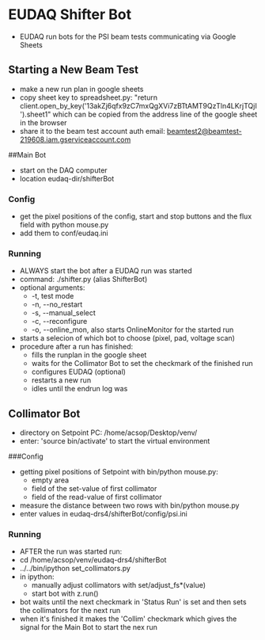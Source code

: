 # EUDAQ Shifter Bot

 - EUDAQ run bots for the PSI beam tests communicating via Google Sheets
 
## Starting a New Beam Test
 - make a new run plan in google sheets
 - copy sheet key to spreadsheet.py: "return client.open_by_key('13akZj6qfx9zC7mxQgXVi7zBTtAMT9QzTln4LKrjTQjI').sheet1" which can be copied from the address line of the google sheet in the browser
 - share it to the beam test account auth email: beamtest2@beamtest-219608.iam.gserviceaccount.com

##Main Bot 

 - start on the DAQ computer
 - location eudaq-dir/shifterBot

### Config
 - get the pixel positions of the config, start and stop buttons and the flux field with python mouse.py
 - add them to conf/eudaq.ini

### Running

 - ALWAYS start the bot after a EUDAQ run was started
 - command: ./shifter.py (alias ShifterBot)
 -  optional arguments:
    - -t, test mode
    - -n, --no_restart
    - -s, --manual_select
    - -c, --reconfigure
    - -o, --online_mon, also starts OnlineMonitor for the started run
 - starts a selecion of which bot to choose (pixel, pad, voltage scan)
 - procedure after a run has finished:
    - fills the runplan in the google sheet
    - waits for the Collimator Bot to set the checkmark of the finished run 
    - configures EUDAQ (optional)
    - restarts a new run
    - idles until the endrun log was 
    
## Collimator Bot

 - directory on Setpoint PC: /home/acsop/Desktop/venv/
 - enter: 'source bin/activate' to start the virtual environment

###Config

 - getting pixel positions of Setpoint with bin/python mouse.py:
    - empty area 
    - field of the set-value of first collimator
    - field of the read-value of first collimator
 - measure the distance between two rows with bin/python mouse.py
 - enter values in eudaq-drs4/shifterBot/config/psi.ini
 
### Running
 - AFTER the run was started run:
 - cd /home/acsop/venv/eudaq-drs4/shifterBot
 - ../../bin/ipython set_collimators.py
 - in ipython:
    - manually adjust collimators with set/adjust_fs*(value)
    - start bot with z.run()
 - bot waits until the next checkmark in 'Status Run' is set and then sets the collimators for the next run
 - when it's finished it makes the 'Collim' checkmark which gives the signal for the Main Bot to start the nex run
 